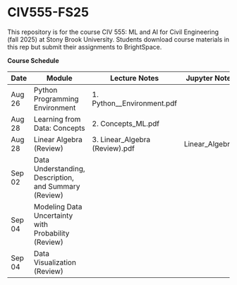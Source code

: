 # CIV555-FS25
This repository is for the course CIV 555: ML and AI for Civil Engineering (fall 2025) at Stony Brook University. Students download course materials in this rep but submit their assignments to BrightSpace.


**Course Schedule**

|Date          |Module       |Lecture Notes    |Jupyter Notebooks   |Data
|---------------|-------------|-----------------|--------------------|--------------------|
|Aug 26      |Python Programming Environment | 1. Python__Environment.pdf|
|Aug 28      |Learning from Data: Concepts    | 2. Concepts_ML.pdf
|Aug 28      |Linear Algebra (Review)        | 3. Linear_Algebra (Review).pdf            |Linear_Algebra.ipynb
|Sep 02    |Data Understanding, Description, and Summary (Review)|
|Sep 04    |Modeling Data Uncertainty with Probability (Review)|
|Sep 04    |Data Visualization (Review)|
